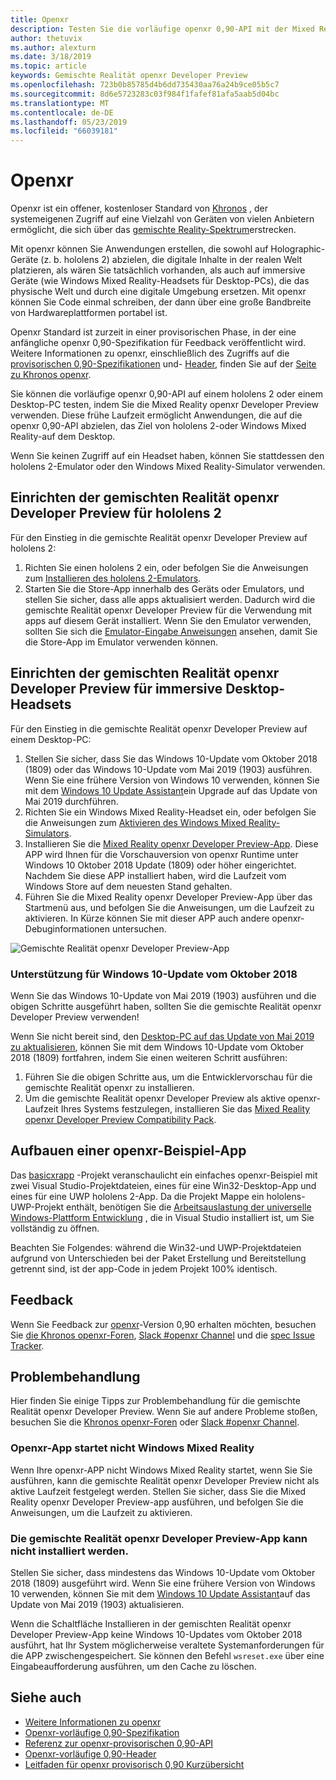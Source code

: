```yaml
---
title: Openxr
description: Testen Sie die vorläufige openxr 0,90-API mit der Mixed Reality openxr Developer Preview.
author: thetuvix
ms.author: alexturn
ms.date: 3/18/2019
ms.topic: article
keywords: Gemischte Realität openxr Developer Preview
ms.openlocfilehash: 723b0b85785d4b6dd735430aa76a24b9ce05b5c7
ms.sourcegitcommit: 8d6e5723283c03f984f1fafef81afa5aab5d04bc
ms.translationtype: MT
ms.contentlocale: de-DE
ms.lasthandoff: 05/23/2019
ms.locfileid: "66039181"
---
```

# <a name="openxr"></a>Openxr

Openxr ist ein offener, kostenloser Standard von [Khronos](https://www.khronos.org/) , der systemeigenen Zugriff auf eine Vielzahl von Geräten von vielen Anbietern ermöglicht, die sich über das [gemischte Reality-Spektrum](mixed-reality.md)erstrecken.

Mit openxr können Sie Anwendungen erstellen, die sowohl auf Holographic-Geräte (z. b. hololens 2) abzielen, die digitale Inhalte in der realen Welt platzieren, als wären Sie tatsächlich vorhanden, als auch auf immersive Geräte (wie Windows Mixed Reality-Headsets für Desktop-PCs), die das physische Welt und durch eine digitale Umgebung ersetzen.  Mit openxr können Sie Code einmal schreiben, der dann über eine große Bandbreite von Hardwareplattformen portabel ist.

Openxr Standard ist zurzeit in einer provisorischen Phase, in der eine anfängliche openxr 0,90-Spezifikation für Feedback veröffentlicht wird.  Weitere Informationen zu openxr, einschließlich des Zugriffs auf die [provisorischen 0,90-Spezifikationen](https://www.khronos.org/registry/OpenXR/specs/0.90/html/xrspec.html) und- [Header](https://github.com/KhronosGroup/OpenXR-Docs/tree/master/include/openxr), finden Sie auf der [Seite zu Khronos openxr](https://www.khronos.org/openxr/). 

Sie können die vorläufige openxr 0,90-API auf einem hololens 2 oder einem Desktop-PC testen, indem Sie die Mixed Reality openxr Developer Preview verwenden.  Diese frühe Laufzeit ermöglicht Anwendungen, die auf die openxr 0,90-API abzielen, das Ziel von hololens 2-oder Windows Mixed Reality-auf dem Desktop.

Wenn Sie keinen Zugriff auf ein Headset haben, können Sie stattdessen den hololens 2-Emulator oder den Windows Mixed Reality-Simulator verwenden.

## <a name="setting-up-the-mixed-reality-openxr-developer-preview-for-hololens-2"></a>Einrichten der gemischten Realität openxr Developer Preview für hololens 2

Für den Einstieg in die gemischte Realität openxr Developer Preview auf hololens 2:

1. Richten Sie einen hololens 2 ein, oder befolgen Sie die Anweisungen zum [Installieren des hololens 2-Emulators](using-the-hololens-emulator.md).
1. Starten Sie die Store-App innerhalb des Geräts oder Emulators, und stellen Sie sicher, dass alle apps aktualisiert werden.  Dadurch wird die gemischte Realität openxr Developer Preview für die Verwendung mit apps auf diesem Gerät installiert.  Wenn Sie den Emulator verwenden, sollten Sie sich die [Emulator-Eingabe Anweisungen](using-the-hololens-emulator.md#basic-emulator-input) ansehen, damit Sie die Store-App im Emulator verwenden können.

## <a name="setting-up-the-mixed-reality-openxr-developer-preview-for-immersive-desktop-headsets"></a>Einrichten der gemischten Realität openxr Developer Preview für immersive Desktop-Headsets

Für den Einstieg in die gemischte Realität openxr Developer Preview auf einem Desktop-PC:

1. Stellen Sie sicher, dass Sie das Windows 10-Update vom Oktober 2018 (1809) oder das Windows 10-Update vom Mai 2019 (1903) ausführen.  Wenn Sie eine frühere Version von Windows 10 verwenden, können Sie mit dem [Windows 10 Update Assistant](https://www.microsoft.com/en-us/software-download/windows10)ein Upgrade auf das Update von Mai 2019 durchführen.
1. Richten Sie ein Windows Mixed Reality-Headset ein, oder befolgen Sie die Anweisungen zum [Aktivieren des Windows Mixed Reality-Simulators](using-the-windows-mixed-reality-simulator.md).
1. Installieren Sie die [Mixed Reality openxr Developer Preview-App](https://www.microsoft.com/store/productId/9n5cvvl23qbt).  Diese APP wird Ihnen für die Vorschauversion von openxr Runtime unter Windows 10 Oktober 2018 Update (1809) oder höher eingerichtet.  Nachdem Sie diese APP installiert haben, wird die Laufzeit vom Windows Store auf dem neuesten Stand gehalten.
1. Führen Sie die Mixed Reality openxr Developer Preview-App über das Startmenü aus, und befolgen Sie die Anweisungen, um die Laufzeit zu aktivieren.  In Kürze können Sie mit dieser APP auch andere openxr-Debuginformationen untersuchen.

![Gemischte Realität openxr Developer Preview-App](images/mixed-reality-openxr-developer-preview.png)

### <a name="support-for-windows-10-october-2018-update"></a>Unterstützung für Windows 10-Update vom Oktober 2018

Wenn Sie das Windows 10-Update von Mai 2019 (1903) ausführen und die obigen Schritte ausgeführt haben, sollten Sie die gemischte Realität openxr Developer Preview verwenden!

Wenn Sie nicht bereit sind, den [Desktop-PC auf das Update von Mai 2019 zu aktualisieren](https://www.microsoft.com/en-us/software-download/windows10), können Sie mit dem Windows 10-Update vom Oktober 2018 (1809) fortfahren, indem Sie einen weiteren Schritt ausführen:

1. Führen Sie die obigen Schritte aus, um die Entwicklervorschau für die gemischte Realität openxr zu installieren.
1. Um die gemischte Realität openxr Developer Preview als aktive openxr-Laufzeit Ihres Systems festzulegen, installieren Sie das [Mixed Reality openxr Developer Preview Compatibility Pack](https://aka.ms/openxr-compat).

## <a name="building-a-sample-openxr-app"></a>Aufbauen einer openxr-Beispiel-App

Das [basicxrapp](https://github.com/Microsoft/OpenXR-SDK-VisualStudio/tree/master/samples/BasicXrApp) -Projekt veranschaulicht ein einfaches openxr-Beispiel mit zwei Visual Studio-Projektdateien, eines für eine Win32-Desktop-App und eines für eine UWP hololens 2-App.  Da die Projekt Mappe ein hololens-UWP-Projekt enthält, benötigen Sie die [Arbeitsauslastung der universelle Windows-Plattform Entwicklung](install-the-tools.md#installation-checklist) , die in Visual Studio installiert ist, um Sie vollständig zu öffnen.

Beachten Sie Folgendes: während die Win32-und UWP-Projektdateien aufgrund von Unterschieden bei der Paket Erstellung und Bereitstellung getrennt sind, ist der app-Code in jedem Projekt 100% identisch.

## <a name="feedback"></a>Feedback

Wenn Sie Feedback zur [openxr](https://www.khronos.org/registry/OpenXR/specs/0.90/html/xrspec.html)-Version 0,90 erhalten möchten, besuchen Sie [die Khronos openxr-Foren](https://community.khronos.org/c/openxr), [Slack #openxr Channel](https://khr.io/slack) und die [spec Issue Tracker](https://github.com/KhronosGroup/OpenXR-Docs/issues).

## <a name="troubleshooting"></a>Problembehandlung

Hier finden Sie einige Tipps zur Problembehandlung für die gemischte Realität openxr Developer Preview.  Wenn Sie auf andere Probleme stoßen, besuchen Sie die [Khronos openxr-Foren](https://community.khronos.org/c/openxr) oder [Slack #openxr Channel](https://khr.io/slack).

### <a name="openxr-app-not-starting-windows-mixed-reality"></a>Openxr-App startet nicht Windows Mixed Reality

Wenn Ihre openxr-APP nicht Windows Mixed Reality startet, wenn Sie Sie ausführen, kann die gemischte Realität openxr Developer Preview nicht als aktive Laufzeit festgelegt werden.  Stellen Sie sicher, dass Sie die Mixed Reality openxr Developer Preview-app ausführen, und befolgen Sie die Anweisungen, um die Laufzeit zu aktivieren.

### <a name="mixed-reality-openxr-developer-preview-app-cannot-be-installed"></a>Die gemischte Realität openxr Developer Preview-App kann nicht installiert werden. 

Stellen Sie sicher, dass mindestens das Windows 10-Update vom Oktober 2018 (1809) ausgeführt wird.  Wenn Sie eine frühere Version von Windows 10 verwenden, können Sie mit dem [Windows 10 Update Assistant](https://www.microsoft.com/en-us/software-download/windows10)auf das Update von Mai 2019 (1903) aktualisieren.

Wenn die Schaltfläche Installieren in der gemischten Realität openxr Developer Preview-App keine Windows 10-Updates vom Oktober 2018 ausführt, hat Ihr System möglicherweise veraltete Systemanforderungen für die APP zwischengespeichert.  Sie können den Befehl `wsreset.exe` über eine Eingabeaufforderung ausführen, um den Cache zu löschen.

## <a name="see-also"></a>Siehe auch

* [Weitere Informationen zu openxr](https://www.khronos.org/openxr/)
* [Openxr-vorläufige 0,90-Spezifikation](https://www.khronos.org/registry/OpenXR/specs/0.90/html/xrspec.html)
* [Referenz zur openxr-provisorischen 0,90-API](https://www.khronos.org/registry/OpenXR/specs/0.90/man/html/)
* [Openxr-vorläufige 0,90-Header](https://github.com/KhronosGroup/OpenXR-Docs/tree/master/include/openxr)
* [Leitfaden für openxr provisorisch 0,90 Kurzübersicht](https://www.khronos.org/registry/OpenXR/specs/0.90/refguide/OpenXR-0.90-web.pdf)
